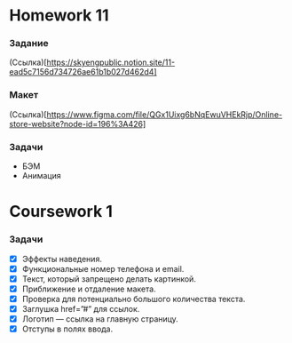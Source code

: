 # Homework 11

### Задание

(Ссылка)[https://skyengpublic.notion.site/11-ead5c7156d734726ae61b1b027d462d4]

### Макет

(Ссылка)[https://www.figma.com/file/QGx1Uixg6bNqEwuVHEkRjp/Online-store-website?node-id=196%3A426]

### Задачи

*    БЭМ
*    Анимация

# Coursework 1

### Задачи

- [x] Эффекты наведения.
- [x] Функциональные номер телефона и email.
- [x] Текст, который запрещено делать картинкой.
- [x] Приближение и отдаление макета.
- [x] Проверка для потенциально большого количества текста.
- [x] Заглушка href=”#” для ссылок.
- [x] Логотип — ссылка на главную страницу.
- [x] Отступы в полях ввода.
